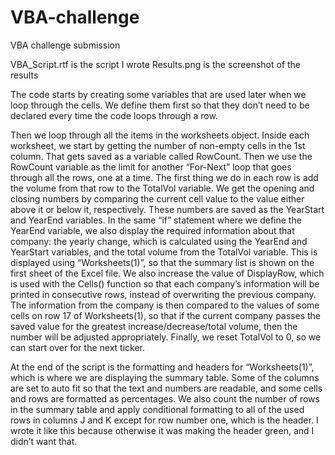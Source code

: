# VBA-challenge

VBA challenge submission

VBA_Script.rtf is the script I wrote 
Results.png is the screenshot of the results


The code starts by creating some variables that are used later when we loop through the cells. We define them first so that they don’t need to be declared every time the code loops through a row. 

Then we loop through all the items in the worksheets object. 
Inside each worksheet, we start by getting the number of non-empty cells in the 1st column. That gets saved as a variable called RowCount. Then we use the RowCount variable as the limit for another “For-Next” loop that goes through all the rows, one at a time. 
The first thing we do in each row is add the volume from that row to the TotalVol variable. We get the opening and closing numbers by comparing the current cell value to the value either above it or below it, respectively. These numbers are saved as the YearStart and YearEnd variables. 
In the same “if” statement where we define the YearEnd variable, we also display the required information about that company: the yearly change, which is calculated using the YearEnd and YearStart variables, and the total volume from the TotalVol variable. This is displayed using “Worksheets(1)”, so that the summary list is shown on the first sheet of the Excel file. 
We also increase the value of DisplayRow, which is used with the Cells() function so that each company’s information will be printed in consecutive rows, instead of overwriting the previous company. 
The information from the company is then compared to the values of some cells on row 17 of Worksheets(1), so that if the current company passes the saved value for the greatest increase/decrease/total volume, then the number will be adjusted appropriately. 
Finally, we reset TotalVol to 0, so we can start over for the next ticker. 

At the end of the script is the formatting and headers for “Worksheets(1)”, which is where we are displaying the summary table. Some of the columns are set to auto fit so that the text and numbers are readable, and some cells and rows are formatted as percentages. 
We also count the number of rows in the summary table and apply conditional formatting to all of the used rows in columns J and K except for row number one, which is the header. I wrote it like this because otherwise it was making the header green, and I didn’t want that. 
